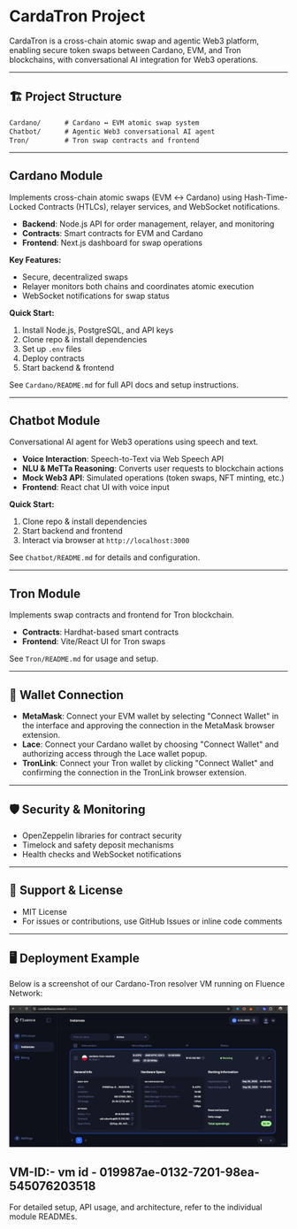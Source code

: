 # CardaTron Project

CardaTron is a cross-chain atomic swap and agentic Web3 platform, enabling secure token swaps between Cardano, EVM, and Tron blockchains, with conversational AI integration for Web3 operations.

---

## 🏗️ Project Structure

```
Cardano/      # Cardano ↔ EVM atomic swap system
Chatbot/      # Agentic Web3 conversational AI agent
Tron/         # Tron swap contracts and frontend
```

---

## Cardano Module

Implements cross-chain atomic swaps (EVM ↔ Cardano) using Hash-Time-Locked Contracts (HTLCs), relayer services, and WebSocket notifications.

- **Backend**: Node.js API for order management, relayer, and monitoring
- **Contracts**: Smart contracts for EVM and Cardano
- **Frontend**: Next.js dashboard for swap operations

**Key Features:**
- Secure, decentralized swaps
- Relayer monitors both chains and coordinates atomic execution
- WebSocket notifications for swap status

**Quick Start:**
1. Install Node.js, PostgreSQL, and API keys
2. Clone repo & install dependencies
3. Set up `.env` files
4. Deploy contracts
5. Start backend & frontend

See `Cardano/README.md` for full API docs and setup instructions.

---

## Chatbot Module

Conversational AI agent for Web3 operations using speech and text.

- **Voice Interaction**: Speech-to-Text via Web Speech API
- **NLU & MeTTa Reasoning**: Converts user requests to blockchain actions
- **Mock Web3 API**: Simulated operations (token swaps, NFT minting, etc.)
- **Frontend**: React chat UI with voice input

**Quick Start:**
1. Clone repo & install dependencies
2. Start backend and frontend
3. Interact via browser at `http://localhost:3000`

See `Chatbot/README.md` for details and configuration.

---

## Tron Module

Implements swap contracts and frontend for Tron blockchain.

- **Contracts**: Hardhat-based smart contracts
- **Frontend**: Vite/React UI for Tron swaps

See `Tron/README.md` for usage and setup.

---

## 🔑 Wallet Connection

- **MetaMask**: Connect your EVM wallet by selecting "Connect Wallet" in the interface and approving the connection in the MetaMask browser extension.
- **Lace**: Connect your Cardano wallet by choosing "Connect Wallet" and authorizing access through the Lace wallet popup.
- **TronLink**: Connect your Tron wallet by clicking "Connect Wallet" and confirming the connection in the TronLink browser extension.

---

## 🛡️ Security & Monitoring

- OpenZeppelin libraries for contract security
- Timelock and safety deposit mechanisms
- Health checks and WebSocket notifications

---

## 🤝 Support & License

- MIT License
- For issues or contributions, use GitHub Issues or inline code comments

---

## 🖥️ Deployment Example

Below is a screenshot of our Cardano-Tron resolver VM running on Fluence Network:

![Cardano-Tron Resolver VM on Fluence Network](./fluence.png)

VM-ID:- vm id - 019987ae-0132-7201-98ea-545076203518
---

For detailed setup, API usage, and architecture, refer to the individual module READMEs.
